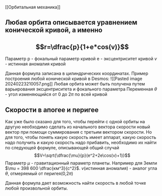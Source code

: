 [[Орбитальная механика]]
## Любая орбита описывается уравнением конической кривой, а именно
## $$r=\dfrac{p}{1+e*cos(v)}$$
Параметр p - фокальный параметр кривой
		 e - эксцентриситет кривой
		 $v$ - истинная аномалия кривой
		 
Данная формула записана в цилиндрических координатах. Пример построения любой конической кривой в Desmos:
![[Pasted image 20240223210057.png]]
Любая орбита может быть получена путем варьирования эксцентриситета и фокального параметра
Переменная $\theta$ - угол изменяющийся от 0 до $2\pi$ по всей кривой

## Скорости в апогее и перигее

Как уже было сказано для того, чтобы перейти с одной орбиты на другую необходимо сделать из начального вектора скорости новый вектор при помощи суммирования с третьим вектором скорости. Но для того, чтобы понять какую скорость имеет аппарат, какую скорость надо получить и какую скорость надо прибавить, необходимо их найти по следующей формуле, описывающей общий случай
$$V=\sqrt{\dfrac{\mu}{p}(e^2+2e\cos(v)+1)}$$
Параметр $\mu$ - гравитационный параметр планеты. Например для Земли $\mu = 398 600 \dfrac{км^3}{с^2}$.
$v$(истинная аномалия) - аналог угла $\theta$, отмеряемый от перигея(0,$2\pi$)

Данная формула дает возможность найти скорость в любой точке любой произвольной орбиты.



 







